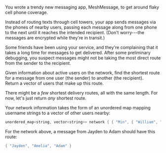 You wrote a trendy new messaging app, MeshMessage, to get around flaky cell phone coverage.

Instead of routing texts through cell towers, your app sends messages via the phones of nearby users, passing each message along from one phone to the next until it reaches the intended recipient. (Don't worry---the messages are encrypted while they're in transit.)

Some friends have been using your service, and they're complaining that it takes a long time for messages to get delivered. After some preliminary debugging, you suspect messages might not be taking the most direct route from the sender to the recipient.

Given information about active users on the network, find the shortest route for a message from one user (the sender) to another (the recipient). Return a vector of users that make up this route.

There might be a *few* shortest delivery routes, all with the same length. For now, let's just return *any* shortest route.

Your network information takes the form of an unordered map mapping username strings to a vector of other users nearby:

```cpp
unordered_map<string, vector<string>> network { { "Min", { "William", "Jayden", "Omar" } }, { "William", { "Min", "Noam" } }, { "Jayden", { "Min", "Amelia", "Ren", "Noam" } }, { "Ren", { "Jayden", "Omar" } }, { "Amelia", { "Jayden", "Adam", "Miguel" } }, { "Adam", { "Amelia", "Miguel", "Sofia", "Lucas" } }, { "Miguel", { "Amelia", "Adam", "Liam", "Nathan" } }, { "Noam", { "Nathan", "Jayden", "William" } }, { "Omar", { "Ren", "Min", "Scott" } }, ... };
```

For the network above, a message from Jayden to Adam should have this route:

```cpp
{ "Jayden", "Amelia", "Adam" }
```
